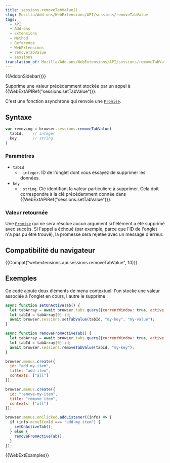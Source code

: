 ```yaml
---
title: sessions.removeTabValue()
slug: Mozilla/Add-ons/WebExtensions/API/sessions/removeTabValue
tags:
  - API
  - Add-ons
  - Extensions
  - Method
  - Reference
  - WebExtensions
  - removeTabValue
  - sessions
translation_of: Mozilla/Add-ons/WebExtensions/API/sessions/removeTabValue
---
```

{{AddonSidebar()}}

Supprime une valeur précédemment stockée par un appel à {{WebExtAPIRef("sessions.setTabValue")}}.

C'est une fonction asynchrone qui renvoie une [`Promise`](/fr/docs/Web/JavaScript/Reference/Objets_globaux/Promise).

## Syntaxe

```js
var removing = browser.sessions.removeTabValue(
  tabId,    // integer
  key       // string
)
```

### Paramètres

- `tabId`
  - : `integer`. ID de l'onglet dont vous essayez de supprimer les données.
- `key`
  - : `string`. Clé identifiant la valeur particulière à supprimer. Cela doit correspondre à la clé précédemment donnée dans {{WebExtAPIRef("sessions.setTabValue")}}.

### Valeur retournée

Une [`Promise`](/fr/docs/Web/JavaScript/Reference/Objets_globaux/Promise) qui ne sera résolue aucun argument si l'élément a été supprimé avec succès. Si l'appel a échoué (par exemple, parce que l'ID de l'onglet n'a pas pu être trouvé), la promesse sera rejetée avec un message d'erreur.

## Compatibilité du navigateur

{{Compat("webextensions.api.sessions.removeTabValue", 10)}}

## Exemples

Ce code ajoute deux éléments de menu contextuel: l'un stocke une valeur associée à l'onglet en cours, l'autre le supprime :

```js
async function setOnActiveTab() {
  let tabArray = await browser.tabs.query({currentWindow: true, active: true});
  let tabId = tabArray[0].id;
  await browser.sessions.setTabValue(tabId, "my-key", "my-value");
}

async function removeFromActiveTab() {
  let tabArray = await browser.tabs.query({currentWindow: true, active: true});
  let tabId = tabArray[0].id;
  await browser.sessions.removeTabValue(tabId, "my-key");
}

browser.menus.create({
  id: "add-my-item",
  title: "add item",
  contexts: ["all"]
});

browser.menus.create({
  id: "remove-my-item",
  title: "remove item",
  contexts: ["all"]
});

browser.menus.onClicked.addListener((info) => {
  if (info.menuItemId === "add-my-item") {
    setOnActiveTab();
  } else {
    removeFromActiveTab();
  }
});
```

{{WebExtExamples}}
